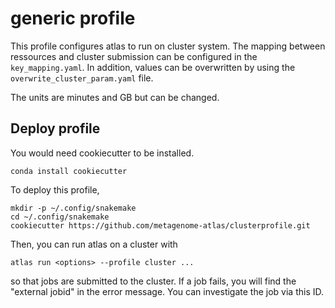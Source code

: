 # generic profile

This profile configures atlas to run on cluster system. The mapping between  ressources and cluster submission can be configured in the `key_mapping.yaml`.
In addition,  values can be overwritten by using the `overwrite_cluster_param.yaml`  file.

The units are minutes and GB but can be changed.


## Deploy profile

You would need cookiecutter to be installed.

    conda install cookiecutter

To deploy this profile,

    mkdir -p ~/.config/snakemake
    cd ~/.config/snakemake
    cookiecutter https://github.com/metagenome-atlas/clusterprofile.git


Then, you can run atlas on a cluster with

    atlas run <options> --profile cluster ...

so that jobs are submitted to the cluster.
If a job fails, you will find the "external jobid" in the error message.
You can investigate the job via this ID.
